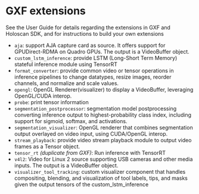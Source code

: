 # GXF extensions

See the User Guide for details regarding the extensions in GXF and Holoscan SDK, and for instructions to build your own extensions

- `aja`: support AJA capture card as source. It offers support for GPUDirect-RDMA on Quadro GPUs. The output is a VideoBuffer object.
- `custom_lstm_inference`: provide LSTM (Long-Short Term Memory) stateful inference module using TensorRT
- `format_converter`: provide common video or tensor operations in inference pipelines to change datatypes, resize images, reorder channels, and normalize and scale values.
- `opengl`: OpenGL Renderer(visualizer) to display a VideoBuffer, leveraging OpenGL/CUDA interop.
- `probe`: print tensor information
- `segmentation_postprocessor`: segmentation model postprocessing converting inference output to highest-probability class index, including support for sigmoid, softmax, and activations.
- `segmentation_visualizer`: OpenGL renderer that combines segmentation output overlayed on video input, using CUDA/OpenGL interop.
- `stream_playback`: provide video stream playback module to output video frames as a Tensor object.
- `tensor_rt` _(duplicate from GXF)_: Run inference with TensorRT
- `v4l2`: Video for Linux 2 source supporting USB cameras and other media inputs. The output is a VideoBuffer object.
- `visualizer_tool_tracking`: custom visualizer component that handles compositing, blending, and visualization of tool labels, tips, and masks given the output tensors of the custom_lstm_inference
